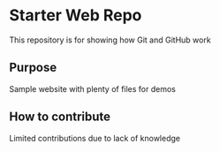 # Starter Web Repo

This repository is for showing how Git and GitHub work

## Purpose

Sample website with plenty of files for demos

## How to contribute

Limited contributions due to lack of knowledge